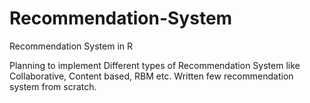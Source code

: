 # Recommendation-System
Recommendation System in R

Planning to implement Different types of Recommendation System like Collaborative, Content based, RBM etc.
Written few recommendation system from scratch.


